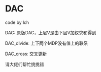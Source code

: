 # DAC
code by lch


DAC: 原版DAC，上层V是由下层V加权求和得到

DAC_divide: 上下两个MDP没有值上的联系

DAC_cross: 交叉更新

请大佬们帮忙挑挑错
